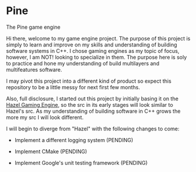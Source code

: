 # Pine
The Pine game engine

Hi there, welcome to my game engine project. The purpose of this project is simply to learn and improve on my skills and understanding of building software systems in C++. I chose gaming engines as my topic of focus, however, I am NOT! looking to specialize in them. The purpose here is soly to practice and hone my understanding of build multilayers and multifeatures software.

I may pivot this project into a different kind of product so expect this repository to be a little messy for next first few months.

Also, full disclosure, I started out this project by initially basing it on the [Hazel Gaming Engine](https://github.com/TheCherno/Hazel), so the src in its early stages will look similar to Hazel's src. As my understanding of building software in C++ grows the more my src I will look different.

I will begin to diverge from "Hazel" with the following changes to come:

* Implement a different logging system (PENDING)

* Implement CMake (PENDING)

* Implement Google's unit testing framework (PENDING)
